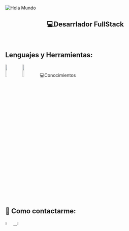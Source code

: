 ![Hola Mundo](https://github.com/FerreyraLautaro/FerreyraLautaro/blob/main/assets/holamundo.gif)

<h2 align="center">
  💻Desarrlador FullStack
</h2>

&nbsp;&nbsp;

## Lenguajes y Herramientas:

<p>

 <img width="10%" src="https://github.com/FerreyraLautaro/FerreyraLautaro/blob/main/icons/sequelize32px.gif">
 <img width="10%" src="https://github.com/FerreyraLautaro/FerreyraLautaro/blob/main/icons/sequelize64px.gif">
  💻Conocimientos

</p>

&nbsp;

## :paperclip: Como contactarme:

<span >
<a href="https://www.linkedin.com/in/lautaro-ferreyra-6713201ba/" ><img width="5%" src="https://cdn-icons-png.flaticon.com/128/121/121509.png"> &nbsp;
<a href="mailto:ferreyralautaro69@gmail.com" ><img width="5%" src="">
</span>
